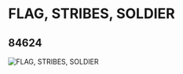 # FLAG, STRIBES, SOLDIER
## 84624
![FLAG, STRIBES, SOLDIER](https://lc-www-live-s.legocdn.com/media/bricks/5/2/4540645.jpg)